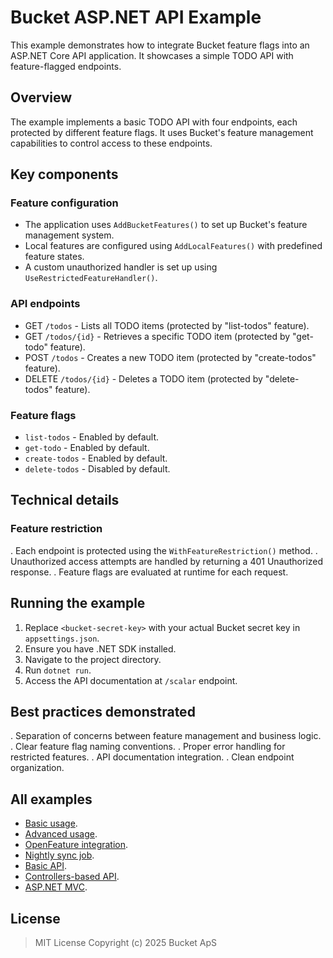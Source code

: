 # Bucket ASP.NET API Example

This example demonstrates how to integrate Bucket feature flags into an ASP.NET Core API application.
It showcases a simple TODO API with feature-flagged endpoints.

## Overview

The example implements a basic TODO API with four endpoints, each protected by different feature flags.
It uses Bucket's feature management capabilities to control access to these endpoints.

## Key components

### Feature configuration

- The application uses `AddBucketFeatures()` to set up Bucket's feature management system.
- Local features are configured using `AddLocalFeatures()` with predefined feature states.
- A custom unauthorized handler is set up using `UseRestrictedFeatureHandler()`.

### API endpoints

- GET `/todos` - Lists all TODO items (protected by "list-todos" feature).
- GET `/todos/{id}` - Retrieves a specific TODO item (protected by "get-todo" feature).
- POST `/todos` - Creates a new TODO item (protected by "create-todos" feature).
- DELETE `/todos/{id}` - Deletes a TODO item (protected by "delete-todos" feature).

### Feature flags

- `list-todos` - Enabled by default.
- `get-todo` - Enabled by default.
- `create-todos` - Enabled by default.
- `delete-todos` - Disabled by default.

## Technical details

### Feature restriction

. Each endpoint is protected using the `WithFeatureRestriction()` method.
. Unauthorized access attempts are handled by returning a 401 Unauthorized response.
. Feature flags are evaluated at runtime for each request.

## Running the example

1. Replace `<bucket-secret-key>` with your actual Bucket secret key in `appsettings.json`.
2. Ensure you have .NET SDK installed.
3. Navigate to the project directory.
4. Run `dotnet run`.
5. Access the API documentation at `/scalar` endpoint.

## Best practices demonstrated

. Separation of concerns between feature management and business logic.
. Clear feature flag naming conventions.
. Proper error handling for restricted features.
. API documentation integration.
. Clean endpoint organization.

## All examples

- [Basic usage](../Bucket.Example.Basic/README.md).
- [Advanced usage](../Bucket.Example.Advanced/README.md).
- [OpenFeature integration](../Bucket.Example.OpenFeature/README.md).
- [Nightly sync job](../Bucket.Example.SyncJob/README.md).
- [Basic API](../Bucket.Example.AspNet.Api/README.md).
- [Controllers-based API](../Bucket.Example.AspNet.Controllers/README.md).
- [ASP.NET MVC](../Bucket.Example.AspNet.Mvc/README.md).

## License

> MIT License Copyright (c) 2025 Bucket ApS
